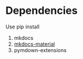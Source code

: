 
# Dependencies
Use pip install
1. mkdocs
2. [mkdocs-material](https://squidfunk.github.io/mkdocs-material/getting-started/)
3. pymdown-extensions
